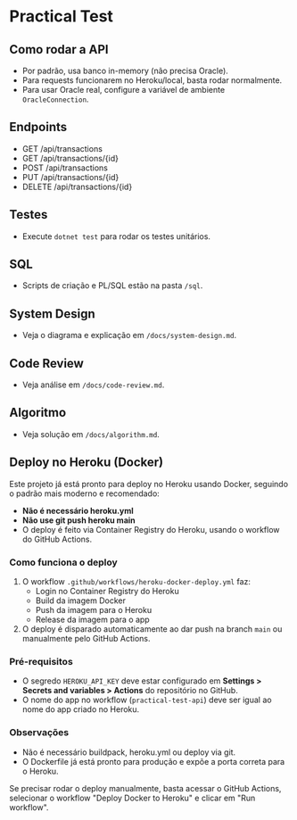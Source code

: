 # Practical Test

## Como rodar a API
- Por padrão, usa banco in-memory (não precisa Oracle).
- Para requests funcionarem no Heroku/local, basta rodar normalmente.
- Para usar Oracle real, configure a variável de ambiente `OracleConnection`.

## Endpoints
- GET /api/transactions
- GET /api/transactions/{id}
- POST /api/transactions
- PUT /api/transactions/{id}
- DELETE /api/transactions/{id}

## Testes
- Execute `dotnet test` para rodar os testes unitários.

## SQL
- Scripts de criação e PL/SQL estão na pasta `/sql`.

## System Design
- Veja o diagrama e explicação em `/docs/system-design.md`.

## Code Review
- Veja análise em `/docs/code-review.md`.

## Algoritmo
- Veja solução em `/docs/algorithm.md`.

## Deploy no Heroku (Docker)

Este projeto já está pronto para deploy no Heroku usando Docker, seguindo o padrão mais moderno e recomendado:

- **Não é necessário heroku.yml**
- **Não use git push heroku main**
- O deploy é feito via Container Registry do Heroku, usando o workflow do GitHub Actions.

### Como funciona o deploy

1. O workflow `.github/workflows/heroku-docker-deploy.yml` faz:
   - Login no Container Registry do Heroku
   - Build da imagem Docker
   - Push da imagem para o Heroku
   - Release da imagem para o app
2. O deploy é disparado automaticamente ao dar push na branch `main` ou manualmente pelo GitHub Actions.

### Pré-requisitos

- O segredo `HEROKU_API_KEY` deve estar configurado em **Settings > Secrets and variables > Actions** do repositório no GitHub.
- O nome do app no workflow (`practical-test-api`) deve ser igual ao nome do app criado no Heroku.

### Observações

- Não é necessário buildpack, heroku.yml ou deploy via git.
- O Dockerfile já está pronto para produção e expõe a porta correta para o Heroku.

Se precisar rodar o deploy manualmente, basta acessar o GitHub Actions, selecionar o workflow "Deploy Docker to Heroku" e clicar em "Run workflow".
